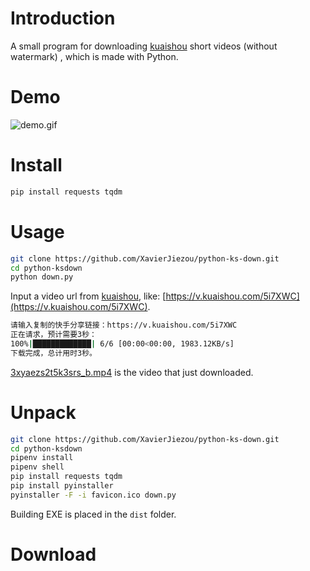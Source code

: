 # Introduction
A small program for downloading [kuaishou](https://www.kuaishou.com/) short videos (without watermark) , which is made with Python.
# Demo
![demo.gif](demo.gif)
# Install
```bash
pip install requests tqdm
```
# Usage
```bash
git clone https://github.com/XavierJiezou/python-ks-down.git
cd python-ksdown
python down.py
```
Input a video url from [kuaishou](https://www.kuaishou.com/), like: [https://v.kuaishou.com/5i7XWC](https://v.kuaishou.com/5i7XWC).
```bash
请输入复制的快手分享链接：https://v.kuaishou.com/5i7XWC
正在请求，预计需要3秒：
100%|█████████████| 6/6 [00:00<00:00, 1983.12KB/s]
下载完成，总计用时3秒。
```
[3xyaezs2t5k3srs_b.mp4](3xyaezs2t5k3srs_b.mp4) is the video that just downloaded.
# Unpack
```bash
git clone https://github.com/XavierJiezou/python-ks-down.git
cd python-ksdown
pipenv install
pipenv shell
pip install requests tqdm
pip install pyinstaller
pyinstaller -F -i favicon.ico down.py
```
Building EXE is placed in the `dist` folder.
# Download

